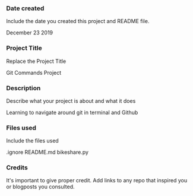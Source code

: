 ### Date created
Include the date you created this project and README file.

December 23 2019

### Project Title
Replace the Project Title

Git Commands Project

### Description
Describe what your project is about and what it does

Learning to navigate around git in terminal and Github

### Files used
Include the files used

.ignore
README.md
bikeshare.py

### Credits
It's important to give proper credit. Add links to any repo that inspired you or blogposts you consulted.
